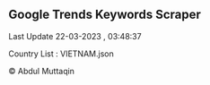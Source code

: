 

## Google Trends Keywords Scraper 
 
Last Update 22-03-2023 , 03:48:37

Country List :
VIETNAM.json



© Abdul Muttaqin 
